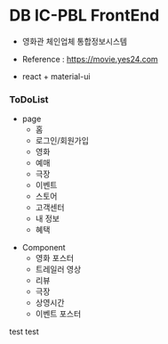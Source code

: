 # DB IC-PBL FrontEnd

- 영화관 체인업체 통합정보시스템

- Reference : https://movie.yes24.com

- react + material-ui

<h3>ToDoList</h3>

- page
  - 홈
  - 로그인/회원가입
  - 영화
  - 예매
  - 극장
  - 이벤트
  - 스토어
  - 고객센터
  - 내 정보
  - 혜택

* Component
  - 영화 포스터
  - 트레일러 영상
  - 리뷰
  - 극장
  - 상영시간
  - 이벤트 포스터


test test